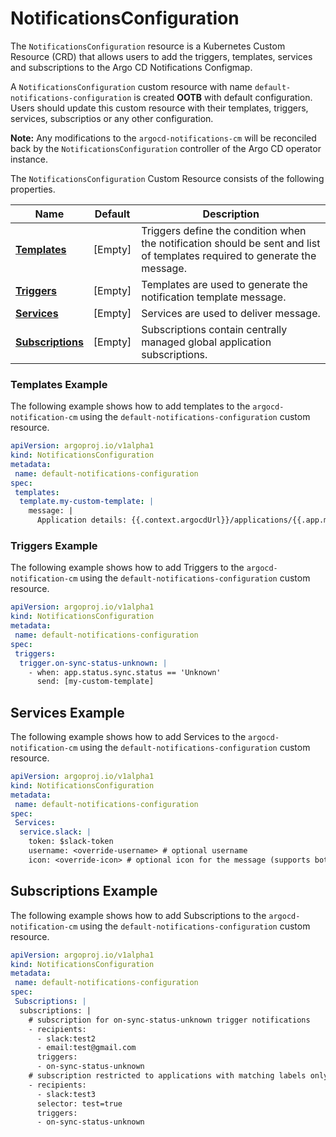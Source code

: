 # NotificationsConfiguration

The `NotificationsConfiguration` resource is a Kubernetes Custom Resource (CRD) that allows users to add the triggers, templates, services and subscriptions to the Argo CD Notifications Configmap.

A `NotificationsConfiguration` custom resource with name `default-notifications-configuration` is created **OOTB** with default configuration. Users should update this custom resource with their templates, triggers, services, subscriptios or any other configuration.

**Note:** Any modifications to the `argocd-notifications-cm` will be reconciled back by the `NotificationsConfiguration` controller of the Argo CD operator instance.

The `NotificationsConfiguration` Custom Resource consists of the following properties.

Name | Default | Description
--- | --- | ---
[**Templates**](#argocd) | [Empty] | Triggers define the condition when the notification should be sent and list of templates required to generate the message.
[**Triggers**](#image) | [Empty] | Templates are used to generate the notification template message.
[**Services**](#schedule) | [Empty] | Services are used to deliver message.
[**Subscriptions**](#storage-options) | [Empty] | Subscriptions contain centrally managed global application subscriptions.

### Templates Example

The following example shows how to add templates to the `argocd-notification-cm` using the `default-notifications-configuration` custom resource.

``` yaml
apiVersion: argoproj.io/v1alpha1
kind: NotificationsConfiguration
metadata:
 name: default-notifications-configuration
spec:
 templates:
  template.my-custom-template: |
    message: |
      Application details: {{.context.argocdUrl}}/applications/{{.app.metadata.name}}.

```

### Triggers Example

The following example shows how to add Triggers to the `argocd-notification-cm` using the `default-notifications-configuration` custom resource.

``` yaml
apiVersion: argoproj.io/v1alpha1
kind: NotificationsConfiguration
metadata:
 name: default-notifications-configuration
spec:
 triggers:
  trigger.on-sync-status-unknown: |
    - when: app.status.sync.status == 'Unknown'
      send: [my-custom-template]
```

## Services Example

The following example shows how to add Services to the `argocd-notification-cm` using the `default-notifications-configuration` custom resource.

``` yaml
apiVersion: argoproj.io/v1alpha1
kind: NotificationsConfiguration
metadata:
 name: default-notifications-configuration
spec:
 Services:
  service.slack: |
    token: $slack-token
    username: <override-username> # optional username
    icon: <override-icon> # optional icon for the message (supports both emoij and url notation)
```

## Subscriptions Example

The following example shows how to add Subscriptions to the `argocd-notification-cm` using the `default-notifications-configuration` custom resource.

``` yaml
apiVersion: argoproj.io/v1alpha1
kind: NotificationsConfiguration
metadata:
 name: default-notifications-configuration
spec:
 Subscriptions: |
  subscriptions: |
    # subscription for on-sync-status-unknown trigger notifications
    - recipients:
      - slack:test2
      - email:test@gmail.com
      triggers:
      - on-sync-status-unknown
    # subscription restricted to applications with matching labels only
    - recipients:
      - slack:test3
      selector: test=true
      triggers:
      - on-sync-status-unknown
```
